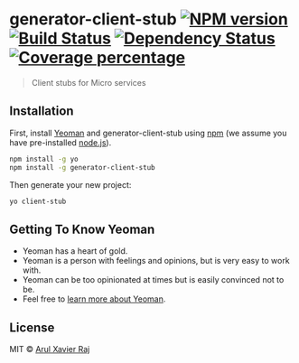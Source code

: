 # generator-client-stub [![NPM version][npm-image]][npm-url] [![Build Status][travis-image]][travis-url] [![Dependency Status][daviddm-image]][daviddm-url] [![Coverage percentage][coveralls-image]][coveralls-url]
> Client stubs for Micro services

## Installation

First, install [Yeoman](http://yeoman.io) and generator-client-stub using [npm](https://www.npmjs.com/) (we assume you have pre-installed [node.js](https://nodejs.org/)).

```bash
npm install -g yo
npm install -g generator-client-stub
```

Then generate your new project:

```bash
yo client-stub
```

## Getting To Know Yeoman

 * Yeoman has a heart of gold.
 * Yeoman is a person with feelings and opinions, but is very easy to work with.
 * Yeoman can be too opinionated at times but is easily convinced not to be.
 * Feel free to [learn more about Yeoman](http://yeoman.io/).

## License

MIT © [Arul Xavier Raj](index.js)


[npm-image]: https://badge.fury.io/js/generator-client-stub.svg
[npm-url]: https://npmjs.org/package/generator-client-stub
[travis-image]: https://travis-ci.org/arulxavierraj.selvaraj@objectfrontier.com/generator-client-stub.svg?branch=master
[travis-url]: https://travis-ci.org/arulxavierraj.selvaraj@objectfrontier.com/generator-client-stub
[daviddm-image]: https://david-dm.org/arulxavierraj.selvaraj@objectfrontier.com/generator-client-stub.svg?theme=shields.io
[daviddm-url]: https://david-dm.org/arulxavierraj.selvaraj@objectfrontier.com/generator-client-stub
[coveralls-image]: https://coveralls.io/repos/arulxavierraj.selvaraj@objectfrontier.com/generator-client-stub/badge.svg
[coveralls-url]: https://coveralls.io/r/arulxavierraj.selvaraj@objectfrontier.com/generator-client-stub
